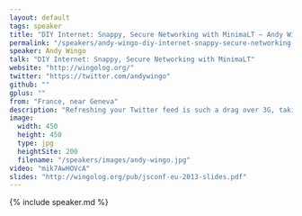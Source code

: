 ```yaml
---
layout: default
tags: speaker
title: "DIY Internet: Snappy, Secure Networking with MinimaLT – Andy Wingo"
permalink: "/speakers/andy-wingo-diy-internet-snappy-secure-networking-with-minimalt.html"
speaker: Andy Wingo
talk: "DIY Internet: Snappy, Secure Networking with MinimaLT"
website: "http://wingolog.org/"
twitter: "https://twitter.com/andywingo"
github: ""
gplus: ""
from: "France, near Geneva"
description: "Refreshing your Twitter feed is such a drag over 3G, taking forever to connect and fetch those precious kilobytes.  The reasons for this go deep into the architecture of the internet: making an HTTPS connection simply has terrible latency.\n\nSo let's fix the internet!  MinimaLT is an exciting new network protocol that connects faster than TCP, is more secure than TLS (crypto by DJ Bernstein), and allows mobile devices to keep connections open as they change IP addresses.  This talk presents the MinimaLT protocol and a Node library that allows JS hackers to experimentally build a new Internet."
image:
  width: 450
  height: 450
  type: jpg
  heightSite: 200
  filename: "/speakers/images/andy-wingo.jpg"
video: "mik7AwHOVcA"
slides: "http://wingolog.org/pub/jsconf-eu-2013-slides.pdf"
---
```


{% include speaker.md %}
